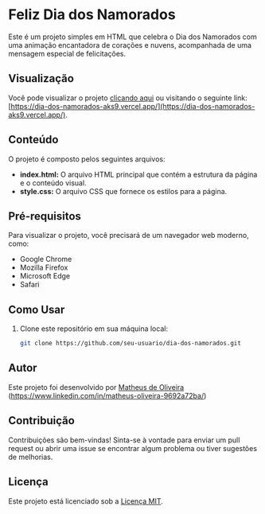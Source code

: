 # Feliz Dia dos Namorados

Este é um projeto simples em HTML que celebra o Dia dos Namorados com uma animação encantadora de corações e nuvens, acompanhada de uma mensagem especial de felicitações.

## Visualização

Você pode visualizar o projeto [clicando aqui](https://dia-dos-namorados-aks9.vercel.app/) ou visitando o seguinte link: [https://dia-dos-namorados-aks9.vercel.app/](https://dia-dos-namorados-aks9.vercel.app/).

## Conteúdo

O projeto é composto pelos seguintes arquivos:

- **index.html:** O arquivo HTML principal que contém a estrutura da página e o conteúdo visual.
- **style.css:** O arquivo CSS que fornece os estilos para a página.

## Pré-requisitos

Para visualizar o projeto, você precisará de um navegador web moderno, como:

- Google Chrome
- Mozilla Firefox
- Microsoft Edge
- Safari

## Como Usar

1. Clone este repositório em sua máquina local:
   ```sh
   git clone https://github.com/seu-usuario/dia-dos-namorados.git


## Autor

Este projeto foi desenvolvido por [Matheus de Oliveira][def] (https://www.linkedin.com/in/matheus-oliveira-9692a72ba/)

## Contribuição

Contribuições são bem-vindas! Sinta-se à vontade para enviar um pull request ou abrir uma issue se encontrar algum problema ou tiver sugestões de melhorias.

## Licença

Este projeto está licenciado sob a [Licença MIT](LICENSE).

[def]: #